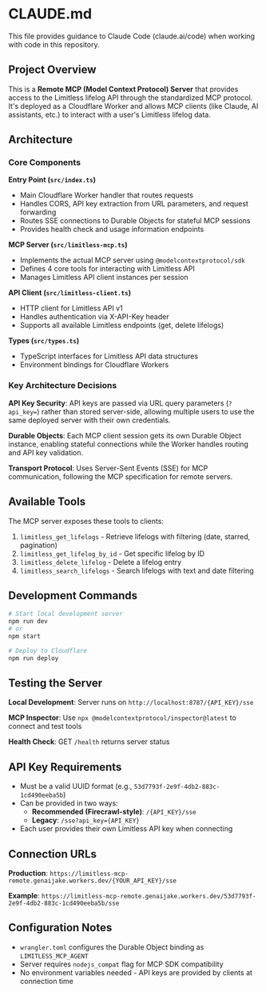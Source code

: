 # CLAUDE.md

This file provides guidance to Claude Code (claude.ai/code) when working with code in this repository.

## Project Overview

This is a **Remote MCP (Model Context Protocol) Server** that provides access to the Limitless lifelog API through the standardized MCP protocol. It's deployed as a Cloudflare Worker and allows MCP clients (like Claude, AI assistants, etc.) to interact with a user's Limitless lifelog data.

## Architecture

### Core Components

**Entry Point (`src/index.ts`)**
- Main Cloudflare Worker handler that routes requests
- Handles CORS, API key extraction from URL parameters, and request forwarding
- Routes SSE connections to Durable Objects for stateful MCP sessions
- Provides health check and usage information endpoints

**MCP Server (`src/limitless-mcp.ts`)**
- Implements the actual MCP server using `@modelcontextprotocol/sdk`
- Defines 4 core tools for interacting with Limitless API
- Manages Limitless API client instances per session

**API Client (`src/limitless-client.ts`)**
- HTTP client for Limitless API v1
- Handles authentication via X-API-Key header
- Supports all available Limitless endpoints (get, delete lifelogs)

**Types (`src/types.ts`)**
- TypeScript interfaces for Limitless API data structures
- Environment bindings for Cloudflare Workers

### Key Architecture Decisions

**API Key Security**: API keys are passed via URL query parameters (`?api_key=`) rather than stored server-side, allowing multiple users to use the same deployed server with their own credentials.

**Durable Objects**: Each MCP client session gets its own Durable Object instance, enabling stateful connections while the Worker handles routing and API key validation.

**Transport Protocol**: Uses Server-Sent Events (SSE) for MCP communication, following the MCP specification for remote servers.

## Available Tools

The MCP server exposes these tools to clients:

1. `limitless_get_lifelogs` - Retrieve lifelogs with filtering (date, starred, pagination)
2. `limitless_get_lifelog_by_id` - Get specific lifelog by ID
3. `limitless_delete_lifelog` - Delete a lifelog entry
4. `limitless_search_lifelogs` - Search lifelogs with text and date filtering

## Development Commands

```bash
# Start local development server
npm run dev
# or
npm start

# Deploy to Cloudflare
npm run deploy
```

## Testing the Server

**Local Development**: Server runs on `http://localhost:8787/{API_KEY}/sse`

**MCP Inspector**: Use `npx @modelcontextprotocol/inspector@latest` to connect and test tools

**Health Check**: GET `/health` returns server status

## API Key Requirements

- Must be a valid UUID format (e.g., `53d7793f-2e9f-4db2-883c-1cd490eeba5b`)
- Can be provided in two ways:
  - **Recommended (Firecrawl-style)**: `/{API_KEY}/sse` 
  - **Legacy**: `/sse?api_key={API_KEY}`
- Each user provides their own Limitless API key when connecting

## Connection URLs

**Production**: `https://limitless-mcp-remote.genaijake.workers.dev/{YOUR_API_KEY}/sse`

**Example**: `https://limitless-mcp-remote.genaijake.workers.dev/53d7793f-2e9f-4db2-883c-1cd490eeba5b/sse`

## Configuration Notes

- `wrangler.toml` configures the Durable Object binding as `LIMITLESS_MCP_AGENT`
- Server requires `nodejs_compat` flag for MCP SDK compatibility
- No environment variables needed - API keys are provided by clients at connection time